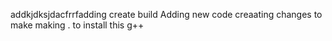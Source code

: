 addkjdksjdacfrrfadding create build 
Adding new code creaating changes to make making . to install this g++
